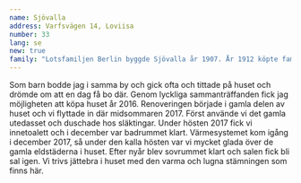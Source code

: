 ```yaml
---
name: Sjövalla
address: Varfsvägen 14, Loviisa
number: 33
lang: se
new: true
family: "Lotsfamiljen Berlin byggde Sjövalla år 1907. År 1912 köpte familjen Lindroos huset. Då följande generation tog över Sjövalla år 1967 blev huset sommarstuga för familjen som bodde i Helsingfors. Huset hade inte rinnande vatten och nästan inga renoveringar hade gjorts då den nya ägaren köpte huset 2016. Sedan dess har huset fått nytt tak, ny isolering och en nybyggd del med badrum, toalett och sovrum. Den gamla glasverandan revs och en större, vinterbonad byggdes. Huset har nu isolerats med ekovilla och träfiberskivor, och ägaren har strävat till att alla material skall andas. De gamla golven och takpanelen kunde sparas i vissa rum, och den stora köksspisen och kakelugnen i salen kunde användas så gott som genast."
---
```

Som barn bodde jag i samma by och gick ofta och tittade på huset och drömde om att en dag få bo där. Genom lyckliga sammanträffanden fick jag möjligheten att köpa huset år 2016. Renoveringen började i gamla delen av huset och vi flyttade in där midsommaren 2017. Först använde vi det gamla utedasset och duschade hos släktingar. Under hösten 2017 fick vi innetoalett och i december var badrummet klart. Värmesystemet kom igång i december 2017, så under den kalla hösten var vi mycket glada över de gamla eldstäderna i huset. Efter nyår blev sovrummet klart och salen fick bli sal igen. Vi trivs jättebra i huset med den varma och lugna stämningen som finns här.